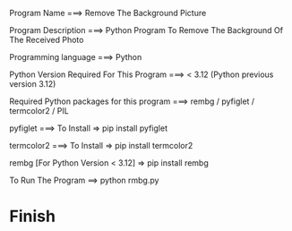 Program Name ===> Remove The Background Picture 

Program Description ===> Python Program To Remove The Background Of The Received Photo

Programming language ===> Python

Python Version Required For This Program ===>  < 3.12 (Python previous version 3.12)

Required Python packages for this program ===> rembg / pyfiglet / termcolor2 / PIL

pyfiglet  ===> To Install => pip install pyfiglet

termcolor2 ===> To Install => pip install termcolor2

rembg [For Python Version < 3.12] => pip install rembg

To Run The Program ==> python rmbg.py

# Finish 
